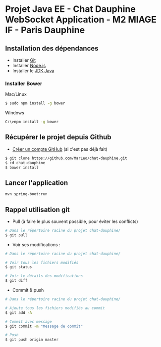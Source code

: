 # Projet Java EE - Chat Dauphine WebSocket Application - M2 MIAGE IF - Paris Dauphine

## Installation des dépendances

* Installer [Git](https://git-scm.com/downloads)
* Installer [Node.js](https://nodejs.org)
* Installer le [JDK Java](http://www.oracle.com/technetwork/java/javase/downloads)

### Installer Bower

Mac/Linux

```sh
$ sudo npm install -g bower
```

Windows

```sh
C:\>npm install -g bower
```

## Récupérer le projet depuis Github

* [Créer un compte GitHub](https://github.com/join) (si c'est pas déjà fait)

```sh
$ git clone https://github.com/MarLeo/chat-dauphine.git
$ cd chat-dauphine
$ bower install
```

## Lancer l'application
```sh
mvn spring-boot:run
```

## Rappel utilisation git

* Pull (à faire le plus souvent possible, pour éviter les conflicts)

```sh
# Dans le répertoire racine du projet chat-dauphine/
$ git pull
```

* Voir ses modifications : 

```sh
# Dans le répertoire racine du projet chat-dauphine/

# Voir tous les fichiers modifiés
$ git status

# Voir le détails des modifications
$ git diff
```

* Commit & push

```sh
# Dans le répertoire racine du projet chat-dauphine/

# Ajoute tous les fichiers modifiés au commit
$ git add -A

# Commit avec message
$ git commit -m "Message de commit"

# Push
$ git push origin master

```
